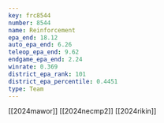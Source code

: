 ```yaml
---
key: frc8544
number: 8544
name: Reinforcement
epa_end: 18.12
auto_epa_end: 6.26
teleop_epa_end: 9.62
endgame_epa_end: 2.24
winrate: 0.369
district_epa_rank: 101
district_epa_percentile: 0.4451
type: Team
---
```

[[2024mawor]]
[[2024necmp2]]
[[2024rikin]]
